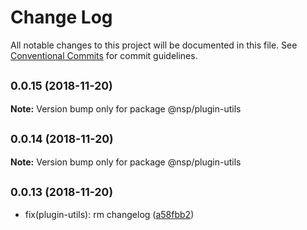 # Change Log

All notable changes to this project will be documented in this file.
See [Conventional Commits](https://conventionalcommits.org) for commit guidelines.

## <small>0.0.15 (2018-11-20)</small>

**Note:** Version bump only for package @nsp/plugin-utils





## <small>0.0.14 (2018-11-20)</small>

**Note:** Version bump only for package @nsp/plugin-utils





## <small>0.0.13 (2018-11-20)</small>

* fix(plugin-utils): rm changelog ([a58fbb2](https://github.com/BarryYan/nsp/commit/a58fbb2))
